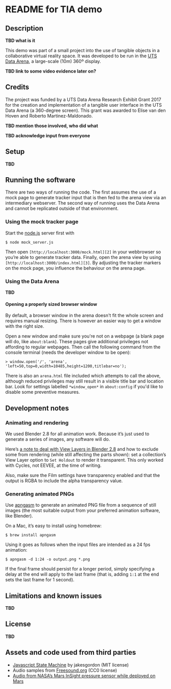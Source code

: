 # README for TIA demo

## Description
**TBD what is it**

This demo was part of a small project into the use of tangible objects in a collaborative virtual reality space. It was developed to be run in the [UTS Data Arena][1], a large-scale (10m) 360º display.

**TBD link to some video evidence later on?**

## Credits
The project was funded by a UTS Data Arena Research Exhibit Grant 2017 for the creation and implementation of a tangible user interface in the UTS Data Arena (a 360-degree screen). This grant was awarded to Elise van den Hoven and Roberto Martinez-Maldonado.

**TBD mention those involved, who did what**

**TBD acknowledge input from everyone**

## Setup
**TBD**

## Running the software
There are two ways of running the code. The first assumes the use of a mock page to generate tracker input that is then fed to the arena view via an intermediary webserver. The second way of running uses the Data Arena and cannot be replicated outside of that environment.

### Using the mock tracker page
Start the [node.js][2] server first with

	$ node mock_server.js

Then open `[http://localhost:3000/mock.html][2]` in your webbrowser so you’re able to generate tracker data. Finally, open the arena view by using `[http://localhost:3000/index.html][3]`. By adjusting the tracker markers on the mock page, you influence the behaviour on the arena page.

### Using the Data Arena
**TBD**

#### Opening a properly sized browser window
By default, a browser window in the arena doesn't fit the whole screen and requires manual resizing. There is however an easier way to get a window with the right size.

Open a new window and make sure you're not on a webpage (a blank page will do, like `about:blank`). These pages give additional privileges not affording to regular webpages. Then call the following command from the console terminal (needs the developer window to be open):

    > window.open('/', 'arena', 'left=50,top=0,width=10485,height=1200,titlebar=no');

There is also an `arena.html` file included which attempts to call the above, although reduced privileges may still result in a visible title bar and location bar. Look for settings labelled `*window_open*` in `about:config` if you'd like to disable some preventive measures.

## Development notes

### Animating and rendering
We used Blender 2.8 for all animation work. Because it’s just used to generate a series of images, any software will do.

Here’s [a note to deal with View Layers in Blender 2.8][3] and how to exclude some from rendering (while still affecting the parts shown): set a collection’s View Layer option to `Set Holdout` to render it transparent. This only worked with Cycles, not EEVEE, at the time of writing.

Also, make sure the Film settings have transparency enabled and that the output is RGBA to include the alpha transparency value.

### Generating animated PNGs
Use [apngasm][4] to generate an animated PNG file from a sequence of still images (the most suitable output from your preferred animation software, like Blender).

On a Mac, it’s easy to install using homebrew:

	$ brew install apngasm

Using it goes as follows when the input files are intended as a 24 fps animation:

	$ apngasm -d 1:24 -o output.png *.png

If the final frame should persist for a longer period, simply specifying a delay at the end will apply to the last frame (that is, adding `1:1` at the end sets the last frame for 1 second).

## Limitations and known issues
**TBD**

## License
**TBD**

## Assets and code used from third parties
- [Javascript State Machine][5] by jakesgordon (MIT license)
- Audio samples from [Freesound.org][6] (CC0 license)
- [Audio from NASA’s Mars InSight pressure sensor while deployed on Mars][7]

[1]:	https://www.uts.edu.au/partners-and-community/data-arena/overview
[2]:	https://nodejs.org/en/
[3]:	https://blender.stackexchange.com/questions/126289/blender-2-8-multiple-view-layers
[4]:	https://github.com/apngasm/apngasm
[5]:	https://github.com/jakesgordon/javascript-state-machine
[6]:	https://freesound.org/
[7]:	https://www.nasa.gov/connect/sounds/index.html